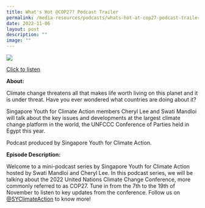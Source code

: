 ```yaml
---
title: What's Hot @COP27? Podcast Trailer
permalink: /media-resources/podcasts/whats-hot-at-cop27-podcast-trailer/
date: 2022-11-06
layout: post
description: ""
image: ""
---
```

[![](https://www.cop-pavilion.gov.sg/Images/thm-podcast-ep1.webp)](https://open.spotify.com/episode/1CrOQj8jAvEsxAjrehJr1h?si=JmYWouXmTWeViqhnzS-qiw)

[Click to listen](https://open.spotify.com/episode/4kaKwrH0U1S58bEBrxh4lo)

**About:**

Climate change threatens all that makes life worth living on this planet and it is under threat. Have you ever wondered what countries are doing about it?

Singapore Youth for Climate Action members Cheryl Lee and Swati Mandloi will talk about the key issues and developments at the largest climate change platform in the world, the UNFCCC Conference of Parties held in Egypt this year.

Podcast produced by Singapore Youth for Climate Action.

**Episode Description:**

Welcome to a mini-podcast series by Singapore Youth for Climate Action hosted by Swati Mandloi and Cheryl Lee. In this podcast series, we will be talking about the 2022 United Nations Climate Change Conference, more commonly referred to as COP27. Tune in from the 7th to the 19th of November to listen to key updates from the conference. Follow us on [@SYClimateAction](https://www.instagram.com/syclimateaction/?hl=en) to know more!